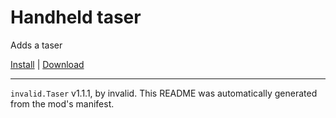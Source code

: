 # Handheld taser

Adds a taser

[Install](https://hitman-resources.netlify.app/smf-install-link/https://github.com/scrungofan/hm3taser/releases/latest/download/mod.framework.zip) | [Download](https://github.com/scrungofan/hm3taser/releases/latest/download/mod.framework.zip)

---

`invalid.Taser` v1.1.1, by invalid. This README was automatically generated from the mod's manifest.
